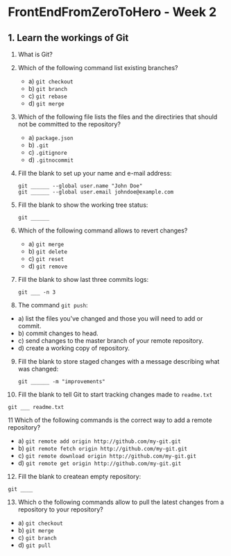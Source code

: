 # FrontEndFromZeroToHero - Week 2

## 1. Learn the workings of Git

1. What is Git? 

2. Which of the following command list existing branches?

    * a) ``git checkout``
    * b) ``git branch``
    * c) ``git rebase``
    * d) ``git merge``
    
3. Which of the following file lists the files and the directiries that should not be committed to the repository?

    * a) ``package.json``
    * b) ``.git``
    * c) ``.gitignore``
    * d) ``.gitnocommit``
    
4. Fill the blank to set up your name and e-mail address: 
  
    ```
    git ______ --global user.name "John Doe"
    git ______ --global user.email johndoe@example.com
    ```
 
5. Fill the blank to show the working tree status:

    ```
    git ______
    ```
    
6. Which of the following command allows to revert changes?

   * a) ``git merge``  
   * b) ``git delete``
   * c) ``git reset``
   * d) ``git remove``

7. Fill the blank to show last three commits logs:

   ```
   git ___ -n 3
   ```
   
8.   The command ``git push``:
   
   * a) list the files you've changed and those you will need to add or commit.
   * b) commit changes to head.
   * c) send changes to the master branch of your remote repository.
   * d) create a working copy of repository.
   
9. Fill the blank to store staged changes with a message describing what was changed:

   ```
   git ______ -m "improvements"
   ```
   
10. Fill the blank to tell Git to start tracking changes made  to ``readme.txt``

   ```
   git ___ readme.txt
   ```
   
11   Which of the following commands is the correct way to add a remote repository?

   * a) ``git remote add origin http://github.com/my-git.git``
   * b) ``git remote fetch origin http://github.com/my-git.git``
   * c) ``git remote download origin http://github.com/my-git.git``
   * d) ``git remote get origin http://github.com/my-git.git``
   
12. Fill the blank to createan empty repository: 

   ```
   git ____
   ```
  
13. Which o the following commands allow to pull the latest changes from a repository to your repository?

   * a) ``git checkout``
   * b) ``git merge``
   * c) ``git branch``
   * d) ``git pull``
   
   
   
   
